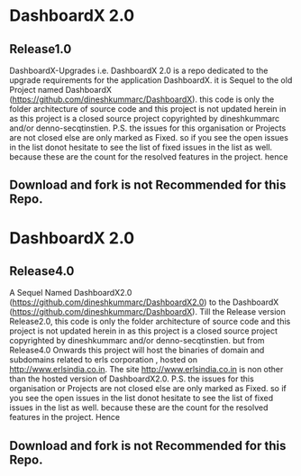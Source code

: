 DashboardX 2.0
==============

Release1.0
----------

DashboardX-Upgrades i.e. DashboardX 2.0 is a repo dedicated to the upgrade requirements for the application DashboardX. it is Sequel to the old Project named DashboardX (https://github.com/dineshkummarc/DashboardX).   this code is only the folder architecture of source code and this project is not updated herein in as this project is a closed source project copyrighted by dineshkummarc and/or denno-secqtinstien. P.S. the issues for this organisation or Projects are not closed else are only marked as Fixed. so if you see the open issues in the list donot hesitate to see the list of fixed issues in the list as well. because these are the count for the resolved features in the project. hence 

Download and fork is not Recommended for this Repo.
--------------------------------------------------

DashboardX 2.0
==============

Release4.0
----------

A Sequel Named DashboardX2.0 (https://github.com/dineshkummarc/DashboardX2.0) to the DashboardX (https://github.com/dineshkummarc/DashboardX). Till the Release version Release2.0, this code is only the folder architecture of source code and this project is not updated herein in as this project is a closed source project copyrighted by dineshkummarc and/or denno-secqtinstien. but from Release4.0 Onwards this project will host the binaries of domain and subdomains related to erls corporation , hosted on http://www.erlsindia.co.in. The site http://www.erlsindia.co.in is non other than the hosted version of DashboardX2.0. P.S. the issues for this organisation or Projects are not closed else are only marked as Fixed. so if you see the open issues in the list donot hesitate to see the list of fixed issues in the list as well. because these are the count for the resolved features in the project. Hence 

Download and fork is not Recommended for this Repo.
-------------------------------------------------
